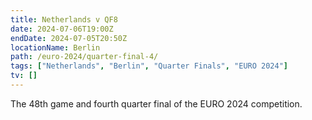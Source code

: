```yaml
---
title: Netherlands v QF8
date: 2024-07-06T19:00Z
endDate: 2024-07-05T20:50Z
locationName: Berlin
path: /euro-2024/quarter-final-4/
tags: ["Netherlands", "Berlin", "Quarter Finals", "EURO 2024"]
tv: []
---
```

The 48th game and fourth quarter final of the EURO 2024 competition.
